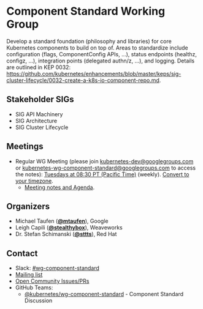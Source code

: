 <!---
This is an autogenerated file!

Please do not edit this file directly, but instead make changes to the
sigs.yaml file in the project root.

To understand how this file is generated, see https://git.k8s.io/community/generator/README.md
--->
# Component Standard Working Group

Develop a standard foundation (philosophy and libraries) for core Kubernetes components to build on top of. Areas to standardize include configuration (flags, ComponentConfig APIs, ...), status endpoints (healthz, configz, ...), integration points (delegated authn/z, ...), and logging. Details are outlined in KEP 0032: https://github.com/kubernetes/enhancements/blob/master/keps/sig-cluster-lifecycle/0032-create-a-k8s-io-component-repo.md.

## Stakeholder SIGs
* SIG API Machinery
* SIG Architecture
* SIG Cluster Lifecycle

## Meetings
* Regular WG Meeting (please join kubernetes-dev@googlegroups.com or kubernetes-wg-component-standard@googlegroups.com to access the notes): [Tuesdays at 08:30 PT (Pacific Time)](https://zoom.us/j/705540322) (weekly). [Convert to your timezone](http://www.thetimezoneconverter.com/?t=08:30&tz=PT%20%28Pacific%20Time%29).
  * [Meeting notes and Agenda](https://docs.google.com/document/d/18TsodX0fqQgViQ7HHUTAhiAwkf6bNhPXH4vNVTI7GwI).

## Organizers

* Michael Taufen (**[@mtaufen](https://github.com/mtaufen)**), Google
* Leigh Capili (**[@stealthybox](https://github.com/stealthybox)**), Weaveworks
* Dr. Stefan Schimanski (**[@sttts](https://github.com/sttts)**), Red Hat

## Contact
- Slack: [#wg-component-standard](https://kubernetes.slack.com/messages/wg-component-standard)
- [Mailing list](https://groups.google.com/forum/#!forum/kubernetes-wg-component-standard)
- [Open Community Issues/PRs](https://github.com/kubernetes/community/labels/wg%2Fcomponent-standard)
- GitHub Teams:
    - [@kubernetes/wg-component-standard](https://github.com/orgs/kubernetes/teams/wg-component-standard) - Component Standard Discussion
<!-- BEGIN CUSTOM CONTENT -->

<!-- END CUSTOM CONTENT -->
